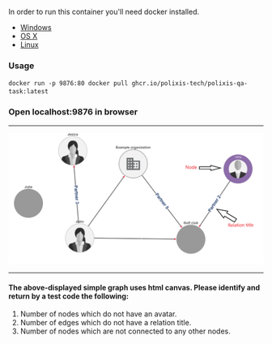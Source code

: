 In order to run this container you'll need docker installed.

* [Windows](https://docs.docker.com/windows/started)
* [OS X](https://docs.docker.com/mac/started/)
* [Linux](https://docs.docker.com/linux/started/)

### Usage

```shell
docker run -p 9876:80 docker pull ghcr.io/polixis-tech/polixis-qa-task:latest
```


### Open localhost:9876 in browser

---

![](image/then-see-me.PNG)

---
#### The above-displayed simple graph uses html canvas. Please identify and return by a  test code the following:

<ol>
  <li>Number of nodes which do not have an avatar.</li>
  <li>Number of edges which do not have a relation title.</li>
  <li>Number of nodes which are not connected to any other nodes.</li>
</ol>